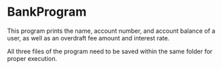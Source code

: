 # BankProgram
This program prints the name, account number, and account balance of a user, as well as an overdraft fee amount and interest rate. 


All three files of the program need to be saved within the same folder for proper execution. 
